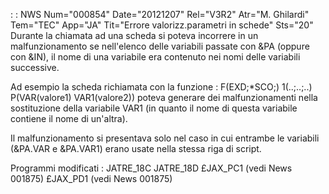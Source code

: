  :  : NWS Num="000854" Date="20121207" Rel="V3R2" Atr="M. Ghilardi" Tem="TEC" App="JA" Tit="Errore valorizz.parametri in schede" Sts="20"
Durante la chiamata ad una scheda si poteva incorrere in un malfunzionamento se nell'elenco delle variabili passate con &PA (oppure con &IN), il nome di una variabile era contenuto nei nomi delle variabili successive.

Ad esempio la scheda richiamata con la funzione : 
F(EXD;*SCO;) 1(..;..;..) P(VAR(valore1) VAR1(valore2))
poteva generare dei malfunzionamenti nella sostituzione della variabile VAR1 (in quanto il nome di questa variabile contiene il nome di un'altra).

Il malfunzionamento si presentava solo nel caso in cui entrambe le variabili (&PA.VAR e &PA.VAR1) erano usate nella stessa riga di script.

Programmi modificati : 
JATRE_18C
JATRE_18D
£JAX_PC1 (vedi News 001875)
£JAX_PD1 (vedi News 001875)
